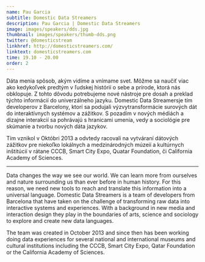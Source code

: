 ```yaml
---
name: Pau Garcia
subtitle: Domestic Data Streamers
description: Pau Garcia | Domestic Data Streamers
image: images/speakers/dds.jpg
thumbnail: images/speakers/thumb-dds.png
twitter: @domesticstream
linkhref: http://domesticstreamers.com/
linktext: domesticstreamers.com
time: 19.10 - 20.00
order: 2
---
```


Dáta menia spôsob, akým vidíme a vnímame svet. Môžme sa naučiť viac ako kedykoľvek predtým v ľudskej histórií o sebe a prírode, ktorá nás obklopuje. Z tohto dôvodu potrebujeme nové nástroje pre dosah a preklad týchto informácií do univerzálneho jazyku.
Domestic Data Streamersje tím developerov z Barcelony, ktorí sa podujali výzvytransformácie surových dát do interaktívnych systémov a zážitkov. S pozadím v nových médiách a dizajne interakcií sa pohrávajú s hranicami umenia, vedy a sociológie pre skúmanie a tvorbu nových dáta jazykov.

Tím vznikol v Októbri 2013 a odvtedy racovali na vytváraní dátových zážitkov pre niekoľko lokálnych a medzinárodných múzeií a kultúrnych inštitúcií v rátane CCCB, Smart City Expo, Quatar Foundation, či California Academy of Sciences.

---

Data changes the way we see our world. We can learn more from ourselves and nature surrounding us than ever before in human history. For this reason, we need new tools to reach and translate this information into a universal language.
Domestic Data Streamers is a team of developers from Barcelona that have taken on the challenge of transforming raw data into interactive systems and experiences. With a background in new media and interaction design they play in the boundaries of arts, science and sociology to explore and create new data languages.

The team was created in October 2013 and since then has been working doing data experiences for several national and international museums and cultural institutions including the CCCB, Smart City Expo, Qatar Foundation or the California Academy of Sciences.